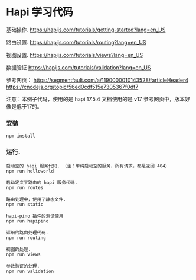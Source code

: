 # Hapi 学习代码

基础操作.
https://hapijs.com/tutorials/getting-started?lang=en_US

路由设置.
https://hapijs.com/tutorials/routing?lang=en_US

视图设置.
https://hapijs.com/tutorials/views?lang=en_US

数据验证
https://hapijs.com/tutorials/validation?lang=en_US



参考网页：
https://segmentfault.com/a/1190000010143528#articleHeader4
https://cnodejs.org/topic/56ed0cdf515e7305367f0df7



注意：本例子代码，使用的是 hapi 17.5.4
文档使用的是 v17
参考网页中，版本好像是低于17的。


### 安装
	npm install


### 运行.
	启动空的 hapi 服务代码. （注：单纯启动空的服务，所有请求，都是返回 404）
	npm run helloworld

	启动定义了路由的 hapi 服务代码.
	npm run routes

	路由处理中，使用了静态文件.
	npm run static

	hapi-pino 插件的测试使用
	npm run hapipino

	详细的路由处理代码.
	npm run routing

	视图的处理.
	npm run views

	参数验证的处理.
	npm run validation
